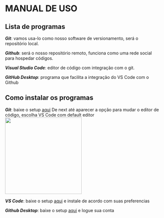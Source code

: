 # MANUAL DE USO 

## Lista de programas

__*Git*__: vamos usa-lo como nosso software de versionamento, será o repositório local.

__*Github*__: será o nosso repositório remoto, funciona como uma rede social para hospedar códigos. 

__*Visual Studio Code*__: editor de código com integração com o git.

__*GitHub Desktop*__: programa que facilita a integração do VS Code com o Github

## Como instalar os programas

__*Git*__: baixe o setup [aqui](https://github.com/git-for-windows/git/releases/download/v2.31.1.windows.1/Git-2.31.1-64-bit.exe)
 De next até aparecer a opção para mudar o editor de código, escolha VS Code com default editor
 <img src="![c-‐-Made-with-Clipchamp](https://user-images.githubusercontent.com/82667387/115598494-debffd00-a2b0-11eb-88d8-42ae075f3ddb.gif)
" width="250" height="250"/>


__*VS Code*__: baixe o setup [aqui](https://code.visualstudio.com/download) e instale de acordo com suas preferencias

__*Github Desktop*__: baixe o setup [aqui](https://central.github.com/deployments/desktop/desktop/latest/win32) e logue sua conta






